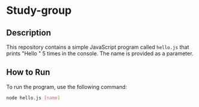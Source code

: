 # Study-group

## Description

This repository contains a simple JavaScript program called `hello.js` that prints "Hello <name>" 5 times in the console. The name is provided as a parameter.

## How to Run

To run the program, use the following command:

```sh
node hello.js [name]
